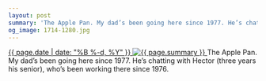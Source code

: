 ```yaml
---
layout: post
summary: 'The Apple Pan. My dad’s been going here since 1977. He’s chatting with Hector (three years his senior), who’s been working there since 1976.'
og_image: 1714-1280.jpg
---
```


<p>
 <time>
  <a href="/1714">
   {{ page.date | date: "%B %-d, %Y" }}
  </a>
 </time>
 <a href="/1714">
  <img alt="{{ page.summary }}" data-taken="12/2/2022" sizes="(min-width: 700px) 50vw, calc(100vw - 2rem)" src="{{ site.assets_url }}/1714-640.jpg" srcset="{{ site.assets_url }}/1714-320.jpg 320w, {{ site.assets_url }}/1714-640.jpg 640w, {{ site.assets_url }}/1714-960.jpg 960w, {{ site.assets_url }}/1714-1280.jpg 1280w"/>
 </a>
 <span>
  The Apple Pan. My dad’s been going here since 1977. He’s chatting with Hector (three years his senior), who’s been working there since 1976.
 </span>
</p>
